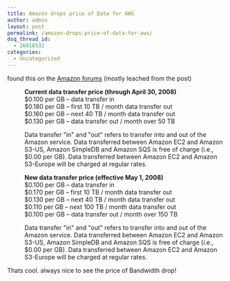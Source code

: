 ```yaml
---
title: Amazon drops price of Data for AWS
author: admin
layout: post
permalink: /amazon-drops-price-of-data-for-aws/
dsq_thread_id:
  - 26016532
categories:
  - Uncategorized
---
```

found this on the [Amazon forums][1] (mostly leached from the post)

<p style="margin-left: 40px">
  <b>Current data transfer price (through April 30, 2008)</b><br /> $0.100 per GB &#8211; data transfer in<br /> $0.180 per GB &#8211; first 10 TB / month data transfer out<br /> $0.160 per GB &#8211; next 40 TB / month data transfer out<br /> $0.130 per GB &#8211; data transfer out / month over 50 TB
</p>

<p style="margin-left: 40px">
  Data transfer "in" and "out" refers to transfer into and out of the Amazon service. Data transferred between Amazon EC2 and Amazon S3-US, Amazon SimpleDB and Amazon SQS is free of charge (i.e., $0.00 per GB). Data transferred between Amazon EC2 and Amazon S3-Europe will be charged at regular rates.
</p>

<p style="margin-left: 40px">
  <b>New data transfer price (effective May 1, 2008)</b><br /> $0.100 per GB &#8211; data transfer in<br /> $0.170 per GB &#8211; first 10 TB / month data transfer out<br /> $0.130 per GB &#8211; next 40 TB / month data transfer out<br /> $0.110 per GB &#8211; next 100 TB / month data transfer out<br /> $0.100 per GB &#8211; data transfer out / month over 150 TB
</p>

<p style="margin-left: 40px">
  Data transfer "in" and "out" refers to transfer into and out of the Amazon service. Data transferred between Amazon EC2 and Amazon S3-US, Amazon SimpleDB and Amazon SQS is free of charge (i.e., $0.00 per GB). Data transferred between Amazon EC2 and Amazon S3-Europe will be charged at regular rates.
</p>

Thats cool. always nice to see the price of Bandwidth drop!

 [1]: http://developer.amazonwebservices.com/connect/ann.jspa?annID=310